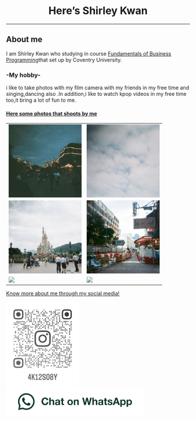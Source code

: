 <html lang="en">
<head>
<body>
<h1 style="text-align:center;">Here’s Shirley Kwan</h1>
<hr>
<h2>About me</h2>
<p>I am Shirley Kwan who studying in course <a href="https://www5.scope.edu/programmes/bachelors-degree-top-up/bsc-hons-information-technology-business">Fundamentals of Business Programming</a>that set up by Coventry University.</p>
 <h3>-My hobby-</h3>
 <p>i like to take photos with my film camera with my friends in my free time and singing,dancing also .In addition,i like to watch kpop videos in my free time too,it bring a lot of fun to me.</P>
 <h4><u>Here some photos that shoots by me<u></h4>
  <table>
<tr>
 <td><img src="IMG_5246.JPG" width="200" ,heigh="200"></td>
 <td><img src="IMG_5244.JPG" width="200" ,heigh="200"></td>
   </tr>
   <tr>
    <td><img src="IMG_5243.JPG" width="200" ,heigh="200"></td>
    <td><img src="IMG_5240.JPG" width="200" ,heigh="200"></td>
   </tr>
   <td><img src="000033160016.JPG" width="200" ,heigh="200"></td>
   <td><img src="000033160011.JPG" width="200" ,heigh="200"></td>
  </tr>
  </table>
<p>Know more about me through my social media!</p>
<a href="https://www.instagram.com/4k12s08y/"><img src="instagramicon.png" alt=“my instagram” width="200" ,heigh="200" ></a>
<a href="https://wa.me/55459488"><img alt="Chat on WhatsApp" src="WhatsAppButtonGreenLarge.png"/> </a>

 
</head>
</body>
</html>
